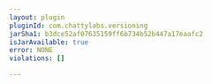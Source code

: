 ```yaml
---
layout: plugin
pluginId: com.chattylabs.versioning
jarSha1: b3dce52af07635159ff6b734b52b447a17eaafc2
isJarAvailable: true
error: NONE
violations: []

---
```

